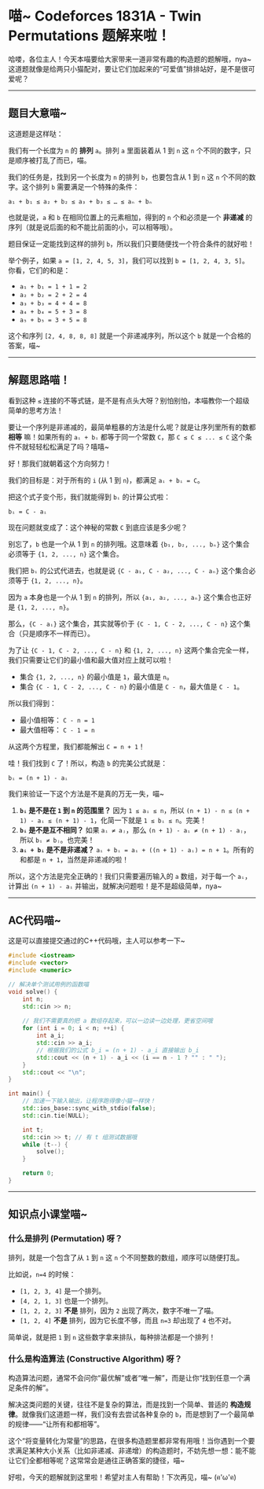 # 喵~ Codeforces 1831A - Twin Permutations 题解来啦！

哈喽，各位主人！今天本喵要给大家带来一道非常有趣的构造题的题解哦，nya~ 这道题就像是给两只小猫配对，要让它们加起来的“可爱值”排排站好，是不是很可爱呢？

---

## 题目大意喵~

这道题是这样哒：

我们有一个长度为 `n` 的 **排列** `a`。排列 `a` 里面装着从 1 到 `n` 这 `n` 个不同的数字，只是顺序被打乱了而已，喵。

我们的任务是，找到另一个长度为 `n` 的排列 `b`，也要包含从 1 到 `n` 这 `n` 个不同的数字。这个排列 `b` 需要满足一个特殊的条件：

`a₁ + b₁ ≤ a₂ + b₂ ≤ a₃ + b₃ ≤ … ≤ aₙ + bₙ`

也就是说，`a` 和 `b` 在相同位置上的元素相加，得到的 `n` 个和必须是一个 **非递减** 的序列（就是说后面的和不能比前面的小，可以相等哦）。

题目保证一定能找到这样的排列 `b`，所以我们只要随便找一个符合条件的就好啦！

举个例子，如果 `a = [1, 2, 4, 5, 3]`，我们可以找到 `b = [1, 2, 4, 3, 5]`。
你看，它们的和是：
- `a₁ + b₁ = 1 + 1 = 2`
- `a₂ + b₂ = 2 + 2 = 4`
- `a₃ + b₃ = 4 + 4 = 8`
- `a₄ + b₄ = 5 + 3 = 8`
- `a₅ + b₅ = 3 + 5 = 8`

这个和序列 `[2, 4, 8, 8, 8]` 就是一个非递减序列，所以这个 `b` 就是一个合格的答案，喵~

---

## 解题思路喵！

看到这种 `≤` 连接的不等式链，是不是有点头大呀？别怕别怕，本喵教你一个超级简单的思考方法！

要让一个序列是非递减的，最简单粗暴的方法是什么呢？就是让序列里所有的数都 **相等** 嘛！如果所有的 `aᵢ + bᵢ` 都等于同一个常数 `C`，那 `C ≤ C ≤ ... ≤ C` 这个条件不就轻轻松松满足了吗？嘻嘻~

好！那我们就朝着这个方向努力！

我们的目标是：对于所有的 `i` (从 1 到 `n`)，都满足 `aᵢ + bᵢ = C`。

把这个式子变个形，我们就能得到 `bᵢ` 的计算公式啦：

`bᵢ = C - aᵢ`

现在问题就变成了：这个神秘的常数 `C` 到底应该是多少呢？

别忘了，`b` 也是一个从 1 到 `n` 的排列哦。这意味着 `{b₁, b₂, ..., bₙ}` 这个集合必须等于 `{1, 2, ..., n}` 这个集合。

我们把 `bᵢ` 的公式代进去，也就是说 `{C - a₁, C - a₂, ..., C - aₙ}` 这个集合必须等于 `{1, 2, ..., n}`。

因为 `a` 本身也是一个从 1 到 `n` 的排列，所以 `{a₁, a₂, ..., aₙ}` 这个集合也正好是 `{1, 2, ..., n}`。

那么，`{C - aᵢ}` 这个集合，其实就等价于 `{C - 1, C - 2, ..., C - n}` 这个集合（只是顺序不一样而已）。

为了让 `{C - 1, C - 2, ..., C - n}` 和 `{1, 2, ..., n}` 这两个集合完全一样，我们只需要让它们的最小值和最大值对应上就可以啦！

- 集合 `{1, 2, ..., n}` 的最小值是 `1`，最大值是 `n`。
- 集合 `{C - 1, C - 2, ..., C - n}` 的最小值是 `C - n`，最大值是 `C - 1`。

所以我们得到：
- 最小值相等： `C - n = 1`
- 最大值相等： `C - 1 = n`

从这两个方程里，我们都能解出 `C = n + 1`！

哇！我们找到 `C` 了！所以，构造 `b` 的完美公式就是：

`bᵢ = (n + 1) - aᵢ`

我们来验证一下这个方法是不是真的万无一失，喵~
1.  **`bᵢ` 是不是在 `1` 到 `n` 的范围里？**
    因为 `1 ≤ aᵢ ≤ n`，所以 `(n + 1) - n ≤ (n + 1) - aᵢ ≤ (n + 1) - 1`，化简一下就是 `1 ≤ bᵢ ≤ n`。完美！
2.  **`bᵢ` 是不是互不相同？**
    如果 `aᵢ ≠ aⱼ`，那么 `(n + 1) - aᵢ ≠ (n + 1) - aⱼ`，所以 `bᵢ ≠ bⱼ`。也完美！
3.  **`aᵢ + bᵢ` 是不是非递减？**
    `aᵢ + bᵢ = aᵢ + ((n + 1) - aᵢ) = n + 1`。所有的和都是 `n + 1`，当然是非递减的啦！

所以，这个方法是完全正确的！我们只需要遍历输入的 `a` 数组，对于每一个 `aᵢ`，计算出 `(n + 1) - aᵢ` 并输出，就解决问题啦！是不是超级简单，nya~

---

## AC代码喵~

这是可以直接提交通过的C++代码哦，主人可以参考一下~

```cpp
#include <iostream>
#include <vector>
#include <numeric>

// 解决单个测试用例的函数喵
void solve() {
    int n;
    std::cin >> n;
    
    // 我们不需要真的把 a 数组存起来，可以一边读一边处理，更省空间哦
    for (int i = 0; i < n; ++i) {
        int a_i;
        std::cin >> a_i;
        // 根据我们的公式 b_i = (n + 1) - a_i 直接输出 b_i
        std::cout << (n + 1) - a_i << (i == n - 1 ? "" : " ");
    }
    std::cout << "\n";
}

int main() {
    // 加速一下输入输出，让程序跑得像小猫一样快！
    std::ios_base::sync_with_stdio(false);
    std::cin.tie(NULL);

    int t;
    std::cin >> t; // 有 t 组测试数据哦
    while (t--) {
        solve();
    }

    return 0;
}
```

---

## 知识点小课堂喵~

### 什么是排列 (Permutation) 呀？

排列，就是一个包含了从 `1` 到 `n` 这 `n` 个不同整数的数组，顺序可以随便打乱。

比如说，`n=4` 的时候：
- `[1, 2, 3, 4]` 是一个排列。
- `[4, 2, 1, 3]` 也是一个排列。
- `[1, 2, 2, 3]` **不是** 排列，因为 `2` 出现了两次，数字不唯一了喵。
- `[1, 2, 4]` **不是** 排列，因为它长度不够，而且 `n=3` 却出现了 `4` 也不对。

简单说，就是把 `1` 到 `n` 这些数字拿来排队，每种排法都是一个排列！

### 什么是构造算法 (Constructive Algorithm) 呀？

构造算法问题，通常不会问你“最优解”或者“唯一解”，而是让你“找到任意一个满足条件的解”。

解决这类问题的关键，往往不是复杂的算法，而是找到一个简单、普适的 **构造规律**。就像我们这道题一样，我们没有去尝试各种复杂的 `b`，而是想到了一个最简单的规律——“让所有和都相等”。

这个“将变量转化为常量”的思路，在很多构造题里都非常有用哦！当你遇到一个要求满足某种大小关系（比如非递减、非递增）的构造题时，不妨先想一想：能不能让它们全都相等呢？这常常会是通往正确答案的捷径，喵~

好啦，今天的题解就到这里啦！希望对主人有帮助！下次再见，喵~ (ฅ'ω'ฅ)